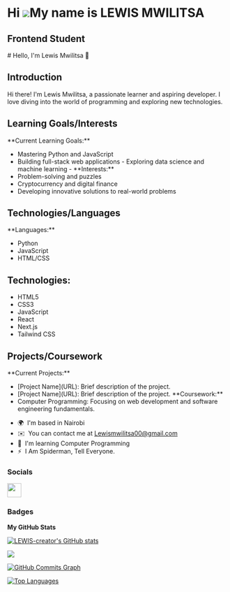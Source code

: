 Hi ![](https://user-images.githubusercontent.com/18350557/176309783-0785949b-9127-417c-8b55-ab5a4333674e.gif)My name is LEWIS MWILITSA
======================================================================================================================================

Frontend Student
----------------

\# Hello, I'm Lewis Mwilitsa 👋 
## Introduction 
Hi there! I'm Lewis Mwilitsa, a passionate learner and aspiring developer. I love diving into the world of programming and exploring new technologies. 
## Learning Goals/Interests 
\*\*Current Learning Goals:\*\*
- Mastering Python and JavaScript
- Building full-stack web applications - Exploring data science and machine learning - 
\*\*Interests:\*\*
- Problem-solving and puzzles
- Cryptocurrency and digital finance
- Developing innovative solutions to real-world problems 
## Technologies/Languages 
\*\*Languages:\*\*
- Python
- JavaScript
- HTML/CSS
## Technologies:
- HTML5
- CSS3
- JavaScript
- React
- Next.js
- Tailwind CSS 
## Projects/Coursework
\*\*Current Projects:\*\*
- \[Project Name\](URL): Brief description of the project.
- \[Project Name\](URL): Brief description of the project. 
\*\*Coursework:\*\*
- Computer Programming: Focusing on web development and software engineering fundamentals.

* 🌍  I'm based in Nairobi
* ✉️  You can contact me at [Lewismwilitsa00@gmail.com](mailto:Lewismwilitsa00@gmail.com)
* 🧠  I'm learning Computer Programming
* ⚡  I Am Spiderman, Tell Everyone.


### Socials

<p align="left"> <a href="https://www.github.com/LEWIS-creator" target="_blank" rel="noreferrer"> <picture> <source media="(prefers-color-scheme: dark)" srcset="https://raw.githubusercontent.com/danielcranney/readme-generator/main/public/icons/socials/github-dark.svg" /> <source media="(prefers-color-scheme: light)" srcset="https://raw.githubusercontent.com/danielcranney/readme-generator/main/public/icons/socials/github.svg" /> <img src="https://raw.githubusercontent.com/danielcranney/readme-generator/main/public/icons/socials/github.svg" width="32" height="32" /> </picture> </a></p>

### Badges

<b>My GitHub Stats</b>

<a href="http://www.github.com/LEWIS-creator"><img src="https://github-readme-stats.vercel.app/api?username=LEWIS-creator&show_icons=true&hide=&count_private=true&title_color=0891b2&text_color=ffffff&icon_color=0891b2&bg_color=1c1917&hide_border=true&show_icons=true" alt="LEWIS-creator's GitHub stats" /></a>

<a href="http://www.github.com/LEWIS-creator"><img src="https://github-readme-streak-stats.herokuapp.com/?user=LEWIS-creator&stroke=ffffff&background=1c1917&ring=0891b2&fire=0891b2&currStreakNum=ffffff&currStreakLabel=0891b2&sideNums=ffffff&sideLabels=ffffff&dates=ffffff&hide_border=true" /></a>

<a href="http://www.github.com/LEWIS-creator"><img src="https://github-readme-activity-graph.cyclic.app/graph?username=LEWIS-creator&bg_color=1c1917&color=ffffff&line=0891b2&point=ffffff&area_color=1c1917&area=true&hide_border=true&custom_title=GitHub%20Commits%20Graph" alt="GitHub Commits Graph" /></a>

<a href="https://github.com/LEWIS-creator" align="left"><img src="https://github-readme-stats.vercel.app/api/top-langs/?username=LEWIS-creator&langs_count=10&title_color=0891b2&text_color=ffffff&icon_color=0891b2&bg_color=1c1917&hide_border=true&locale=en&custom_title=Top%20%Languages" alt="Top Languages" /></a>
